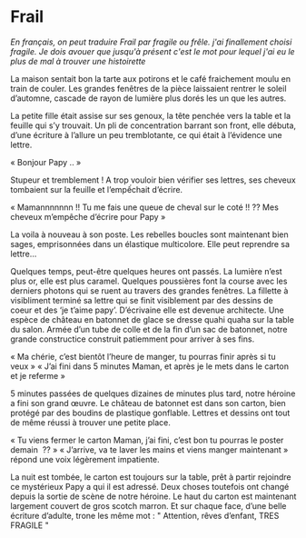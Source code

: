 # Frail

*En français, on peut traduire Frail par fragile ou frêle. j'ai finallement choisi fragile. Je dois avouer que jusqu'à présent c'est le mot pour lequel j'ai eu le plus de mal à trouver une histoirette*


La maison sentait bon la tarte aux potirons et le café fraichement moulu en train de couler. Les grandes fenêtres de la pièce laissaient rentrer le soleil d’automne, cascade de rayon de lumière plus dorés les un que les autres.

La petite fille était assise sur ses genoux, la tête penchée vers la table et la feuille qui s’y trouvait. Un pli de concentration barrant son front, elle débuta, d’une écriture à l’allure un peu tremblotante, ce qui était à l’évidence une lettre.

« Bonjour Papy .. »

Stupeur et tremblement ! A trop vouloir bien vérifier ses lettres, ses cheveux tombaient sur la feuille et l’empếchait d’écrire.

« Mamannnnnnn !! Tu me fais une queue de cheval sur le coté !! ?? Mes cheveux m’empêche d’écrire pour Papy »

La voila à nouveau à son poste. Les rebelles boucles sont maintenant bien sages, emprisonnées dans un élastique multicolore. Elle peut reprendre sa lettre…

Quelques temps, peut-être quelques heures ont passés. La lumière n’est plus or, elle est plus caramel. Quelques poussières font la course avec les derniers photons qui se ruent au travers des grandes fenêtres. La fillette à visibliment terminé sa lettre qui se finit visiblement par des dessins de coeur et des ‘je t’aime papy’. D’écrivaine elle est devenue architecte. Une espèce de château en batonnet de glace se dresse quahi quaha sur la table du salon. Armée d’un tube de colle et de la fin d’un sac de batonnet, notre grande constructice construit patiemment pour arriver à ses fins.

« Ma chérie, c’est bientôt l’heure de manger, tu pourras finir après si tu veux »
« J’ai fini dans 5 minutes Maman, et après je le mets dans le carton et je referme »

5 minutes passées de quelques dizaines de minutes plus tard, notre héroine a fini son grand œuvre. Le château de batonnet est dans son carton, bien protégé par des boudins de plastique gonflable. Lettres et dessins ont tout de même réussi à trouver une petite place.

« Tu viens fermer le carton Maman, j’ai fini, c’est bon tu pourras le poster demain  ?? »
« J’arrive, va te laver les mains et viens manger maintenant » répond une voix légèrement impatiente.

La nuit est tombée, le carton est toujours sur la table, prêt à partir rejoindre ce mystérieux Papy a qui il est adressé. Deux choses toutefois ont changé depuis la sortie de scène de notre héroine. Le haut du carton est maintenant largement couvert de gros scotch marron. Et sur chaque face, d’une belle écriture d’adulte, trone les même mot : " Attention, rêves d’enfant, TRES FRAGILE "
